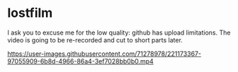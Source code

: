 # lostfilm

I ask you to excuse me for the low quality: github has upload limitations. The video is going to be re-recorded and cut to short parts later.

https://user-images.githubusercontent.com/71278978/221173367-97055909-6b8d-4966-86a4-3ef7028bb0b0.mp4
